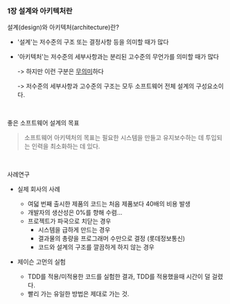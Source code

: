 ### 1장 설계와 아키텍처란

설계(design)와 아키텍처(architecture)란?

- '설계'는 저수준의 구조 또는 결정사항 등을 의미할 때가 많다

- '아키텍처'는 저수준의 세부사항과는 분리된 고수준의 무언가를 의미할 때가 많다

  -> 하지만 이런 구분은 <u>무의미</u>하다

  -> 저수준의 세부사항과 고수준의 구조는 모두 소프트웨어 전체 설계의 구성요소이다.

<br>

좋은 소프트웨어 설계의 목표

> 소프트웨어 아키텍처의 목표는 필요한 시스템을 만들고 유지보수하는 데 투입되는 인력을 최소화하는 데 있다.

<br>

사례연구

- 실제 회사의 사례
  - 여덟 번째 출시한 제품의 코드는 처음 제품보다 40배의 비용 발생
  - 개발자의 생산성은 0%를 향해 수렴...
  - 프로젝트가 파국으로 치닫는 경우
    - 시스템을 급하게 만드는 경우
    - 결과물의 총량을 프로그래머 수만으로 결정 (롯데정보통신)
    - 코드와 설계의 구조를 깔끔하게 하지 않는 경우

- 제이슨 고먼의 실험
  - TDD를 적용/미적용한 코드를 실험한 결과, TDD를 적용했을때 시간이 덜 걸렸다.
  - 빨리 가는 유일한 방법은 제대로 가는 것.
